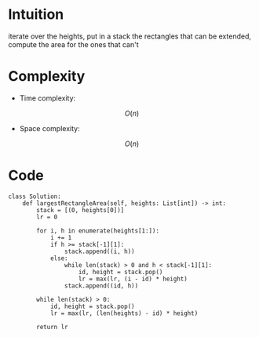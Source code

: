 # Intuition
<!-- Describe your first thoughts on how to solve this problem. -->
iterate over the heights, put in a stack the rectangles that can be extended, compute the area for the ones that can't

# Complexity
- Time complexity:
<!-- Add your time complexity here, e.g. $$O(n)$$ -->
$$O(n)$$

- Space complexity:
<!-- Add your space complexity here, e.g. $$O(n)$$ -->
$$O(n)$$

# Code
```
class Solution:
    def largestRectangleArea(self, heights: List[int]) -> int: 
        stack = [(0, heights[0])]
        lr = 0

        for i, h in enumerate(heights[1:]):
            i += 1
            if h >= stack[-1][1]:
                stack.append((i, h))
            else:
                while len(stack) > 0 and h < stack[-1][1]:
                    id, height = stack.pop()
                    lr = max(lr, (i - id) * height)
                stack.append((id, h))

        while len(stack) > 0:
            id, height = stack.pop()
            lr = max(lr, (len(heights) - id) * height)
        
        return lr
```